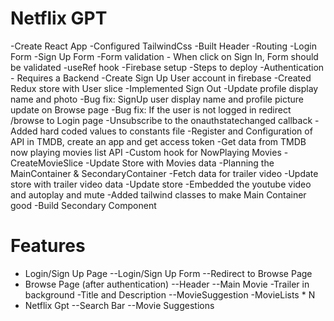 # Netflix GPT
-Create React App
-Configured TailwindCss
-Built Header
-Routing
-Login Form
-Sign Up Form
-Form validation - When click on Sign In, Form should be validated
-useRef hook
-Firebase setup
-Steps to deploy
-Authentication - Requires a Backend
-Create Sign Up User account in firebase
-Created Redux store with User slice
-Implemented Sign Out
-Update profile display name and photo
-Bug fix: SignUp user display name and profile picture update on Browse page
-Bug fix: If the user is not logged in redirect /browse to Login page
-Unsubscribe to the onauthstatechanged callback
-Added hard coded values to constants file
-Register and Configuration of API in TMDB, create an app and get access token
-Get data from TMDB now playing movies list API
-Custom hook for NowPlaying Movies
-CreateMovieSlice
-Update Store with Movies data
-Planning the MainContainer & SecondaryContainer
-Fetch data for trailer video
-Update store with trailer video data
-Update store
-Embedded the youtube video and autoplay and mute
-Added tailwind classes to make Main Container good
-Build Secondary Component

# Features
- Login/Sign Up  Page
        --Login/Sign Up Form
        --Redirect to Browse Page
- Browse Page (after authentication)
        --Header
        --Main Movie
            -Trailer in background
            -Title and Description
        --MovieSuggestion
            -MovieLists * N
- Netflix Gpt
        --Search Bar
        --Movie Suggestions